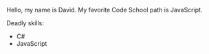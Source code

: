 Hello, my name is David. My favorite Code School path is JavaScript.

Deadly skills:
* C#
* JavaScript
